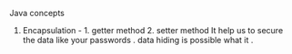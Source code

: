 Java concepts 
1. Encapsulation - 1. getter method 
                   2. setter method
   It help us to secure the data like your passwords . data hiding is possible what it .  
